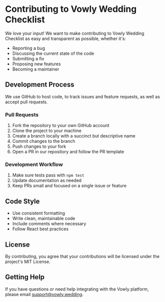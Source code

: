 # Contributing to Vowly Wedding Checklist

We love your input! We want to make contributing to Vowly Wedding Checklist as easy and transparent as possible, whether it's:

- Reporting a bug
- Discussing the current state of the code
- Submitting a fix
- Proposing new features
- Becoming a maintainer

## Development Process

We use GitHub to host code, to track issues and feature requests, as well as accept pull requests.

### Pull Requests

1. Fork the repository to your own GitHub account
2. Clone the project to your machine
3. Create a branch locally with a succinct but descriptive name
4. Commit changes to the branch
5. Push changes to your fork
6. Open a PR in our repository and follow the PR template

### Development Workflow

1. Make sure tests pass with `npm test`
2. Update documentation as needed
3. Keep PRs small and focused on a single issue or feature

## Code Style

- Use consistent formatting
- Write clean, maintainable code
- Include comments where necessary
- Follow React best practices

## License

By contributing, you agree that your contributions will be licensed under the project's MIT License.

## Getting Help

If you have questions or need help integrating with the Vowly platform, please email support@vowly.wedding.
